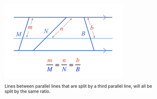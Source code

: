 ![](./lines.png)

Lines between parallel lines that are split by a third parallel line, will all be split by the same ratio.